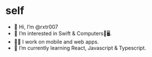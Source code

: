 # self
- 👋 Hi, I’m @rxtr007
- 👀 I’m interested in Swift & Computers📲🖥.
- 👨‍💻 I work on mobile and web apps.
- 🌱 I’m currently learning React, Javascript & Typescript.

<!---
rxtr007/rxtr007 is a ✨ special ✨ repository because its `README.md` (this file) appears on your GitHub profile.
You can click the Preview link to take a look at your changes.
--->
